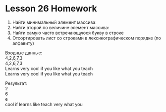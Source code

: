 # Lesson 26 Homework
1. Найти минимальный элемент массива:
2. Найти второй по величине элемент массива:
3. Найти самую часто встречающуюся букву в строке
4. Отсортировать лист со строками в лексикографическом порядке (по алфавиту)


Входные данные:\
4,2,6,7,3\
4,2,6,7,3\
Learns very cool if you like what you teach\
Learns very cool if you like what you teach

Результат:\
2\
6\
e\
cool if learns like teach very what you
